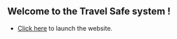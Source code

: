 ## Welcome to the Travel Safe system !

* [Click here](https://omchaturvediindia.wixsite.com/my-site-2/) to launch the website.
